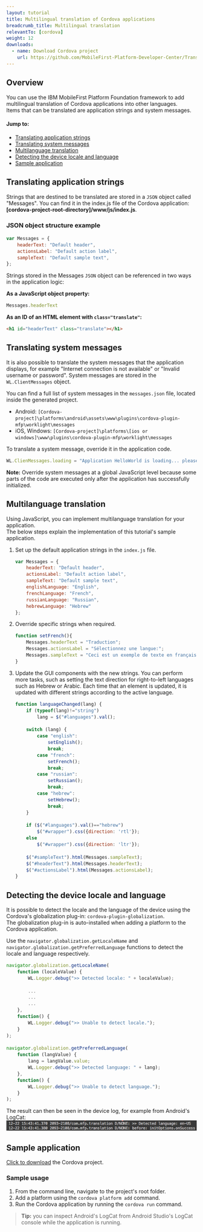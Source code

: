 ```yaml
---
layout: tutorial
title: Multilingual translation of Cordova applications
breadcrumb_title: Multilingual translation
relevantTo: [cordova]
weight: 12
downloads:
  - name: Download Cordova project
    url: https://github.com/MobileFirst-Platform-Developer-Center/Translation/tree/release80
---
```


## Overview
You can use the IBM MobileFirst Platform Foundation framework to add multilingual translation of Cordova applications into other languages.  
Items that can be translated are application strings and system messages. 

#### Jump to:

* [Translating application strings](#translating-application-strings)
* [Translating system messages](#translating-system-messages)
* [Multilanguage translation](#multilanguage-translation)
* [Detecting the device locale and language](#detecting-the-device-locale-and-language)
* [Sample application](#sample-application)

## Translating application strings
Strings that are destined to be translated are stored in a `JSON` object called "Messages". You can find it in the index.js file of the Cordova application: **[cordova-project-root-directory]/www/js/index.js**.

### JSON object structure example

```JavaScript
var Messages = {
    headerText: "Default header",
    actionsLabel: "Default action label",
    sampleText: "Default sample text",
};
```

Strings stored in the Messages `JSON` object can be referenced in two ways in the application logic:

**As a JavaScript object property:**

```JavaScript
Messages.headerText
```

**As an ID of an HTML element with `class="translate"`:**

```html
<h1 id="headerText" class="translate"></h1>
```

## Translating system messages
It is also possible to translate the system messages that the application displays, for example "Internet connection is not available" or "Invalid username or password". System messages are stored in the `WL.ClientMessages` object.

You can find a full list of system messages in the `messages.json` file, located inside the generated project.

- Android: `[Cordova-project]\platforms\android\assets\www\plugins\cordova-plugin-mfp\worklight\messages`
- iOS, Windows: `[Cordova-project]\platforms\[ios or windows]\www\plugins\cordova-plugin-mfp\worklight\messages`

To translate a system message, override it in the application code.

```javascript
WL.ClienMessages.loading = "Application HelloWorld is loading... please wait.";
```

**Note:** Override system messages at a global JavaScript level because some parts of the code are executed only after the application has successfully initialized.

## Multilanguage translation
Using JavaScript, you can implement multilanguage translation for your application.  
The below steps explain the implementation of this tutorial's sample application.

1. Set up the default application strings in the `index.js` file.

    ```javascript
    var Messages = {
        headerText: "Default header",
        actionsLabel: "Default action label",
        sampleText: "Default sample text",
        englishLanguage: "English",
        frenchLanguage: "French",
        russianLanguage: "Russian",
        hebrewLanguage: "Hebrew"
    };
    ```

2. Override specific strings when required.

    ```javascript
    function setFrench(){
        Messages.headerText = "Traduction";
        Messages.actionsLabel = "Sélectionnez une langue:";
        Messages.sampleText = "Ceci est un exemple de texte en français.";
    }
    ```

3. Update the GUI components with the new strings. You can perform more tasks, such as setting the text direction for right-to-left languages such as Hebrew or Arabic. Each time that an element is updated, it is updated with different strings according to the active language.

    ```javascript
    function languageChanged(lang) {
        if (typeof(lang)!="string") 
            lang = $("#languages").val();
        
        switch (lang) {
            case "english":
                setEnglish();
                break;
            case "french":
                setFrench();
                break;
            case "russian":
                setRussian();
                break;
            case "hebrew":
                setHebrew();
                break;
        }
               
        if ($("#languages").val()=="hebrew")
            $("#wrapper").css({direction: 'rtl'});
        else
            $("#wrapper").css({direction: 'ltr'});
      
        $("#sampleText").html(Messages.sampleText);
        $("#headerText").html(Messages.headerText);
        $("#actionsLabel").html(Messages.actionsLabel);
    }
    ```

## Detecting the device locale and language
It is possible to detect the locale and the language of the device using the Cordova's globalization plug-in: `cordova-plugin-globalization`.  
The globalization plug-in is auto-installed when adding a platform to the Cordova application.

Use the `navigator.globalization.getLocaleName` and `navigator.globalization.getPreferredLanguage` functions to detect the locale and language respectively.

```javascript
navigator.globalization.getLocaleName(
	function (localeValue) {
		WL.Logger.debug(">> Detected locale: " + localeValue);
		
        ...
        ...
        ...
	},
	function() {
		WL.Logger.debug(">> Unable to detect locale.");
	}
);

navigator.globalization.getPreferredLanguage(
	function (langValue) {
		lang = langValue.value;
		WL.Logger.debug(">> Detected language: " + lang);
	},
	function() {
		WL.Logger.debug(">> Unable to detect language.");
	}
);
```

The result can then be seen in the device log, for example from Android's LogCat:  
![Get device localle and language](DeviceLocaleLangugae.png)

## Sample application
[Click to download](https://github.com/MobileFirst-Platform-Developer-Center/Translation) the Cordova project.  

### Sample usage
1. From the command line, navigate to the project's root folder.
2. Add a platform using the `cordova platform add` command.
3. Run the Cordova application by running the `cordova run` command.

> <span class="glyphicon glyphicon-info-sign" aria-hidden="true"></span> **Tip:** you can inspect Android's LogCat from Android Studio's LogCat console while the application is running.
